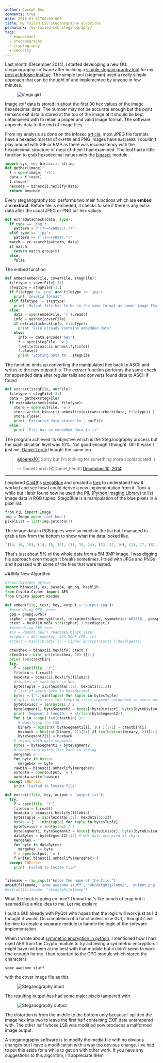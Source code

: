 ```yaml
---
author: Joseph Rex
comments: true
date: 2015-01-31T00:00:00Z
title: My failed LSB steganography algorithm
permalink: /my-failed-lsb-steganography/
tags:
  - experiment
  - steganography
  - cryptography
  - security
---
```


Last month (December 2014), I started developing a new GUI steganography software after building a [simple steganography tool](https://github.com/josephrexme/stegman) for my [post at Infosec Institue](http://resources.infosecinstitute.com/steganalysis-x-ray-vision-hidden-data/). The simple tool (stegman) used a really simple approach that can be thought of and implemented by anyone in few minutes.
<!--more-->

<figure class="figure--fullwidth">
<img src="https://res.cloudinary.com/strich/image/upload/v1497699088/failed-stego_ljqwy6.jpg" class="image" alt="stego girl">
</figure>

Image exif data is stored in about the first 30 hex values of the image hexadecimal data. The number may not be accurate enough but the point remains exif data is stored at the top of the image at it should be kept untampered with to retain a proper and valid image format. The software appends data to the end of image files.

From my analysis as done on the infosec [article][2], most JPEG file formats have a hexadecimal tail of `0xFFD9` and PNG images have `0x426082`. I couldn't play around with GIF or BMP as there was inconsistency with the hexadecimal structure of most of them I had examined. The tool had a little function to grab hexadecimal values with the [binascii][3] module:

```py
import sys, re, binascii, string
def gethex(image):
  f = open(image, 'rb')
  data = f.read()
  f.close()
  hexcode = binascii.hexlify(data)
  return hexcode
```

Every steganography tool performs two main functions which are **embed** and **extract**. Before file is embeded, it checks to see if there is any extra data after the usual JPEG or PNG tail hex values

```py
def extradatacheck(data, type):
  if type == 'png':
    pattern = r'(?<=426082)(.*)'
  elif type == 'jpg':
    pattern == r'(?<=FFD9)(.*)'
  match = re.search(pattern, data)
  if match:
    return match.group(0)
  else:
    false
```

The embed function

```py
def embed(embedFile, coverFile, stegFile):
  filetype = coverFile[-3:]
  stegtype = stegFile[-3:]
  if filetype != 'png' and filetype != 'jpg':
    print 'Invalid format'
  elif filetype != stegtype:
    print 'Output file has to be in the same format as cover image (%s)' % string.swapcase(filetype)
  else:
    data = open(embedFile, 'r').read()
    info = gethex(coverFile)
    if extradatacheck(info, filetype):
      print 'File already contains embedded data'
    else:
      info += data.encode('hex')
      f = open(stegFile, 'w')
      f.write(binascii.unhexlify(info))
      f.close()
      print 'Storing data to', stegFile
```

The function ends up converting the manipulated hex back to ASCII and writes to the new output file. The extract function performs the same check for appended data after regular tails and converts found data to ASCII if found

```py
def extract(stegFile, outFile):
  filetype = stegFile[-3:]
  data = gethex(stegFile)
  if extradatacheck(data, filetype):
    store = open(outFile, 'w')
    store.write( binascii.unhexlify(extradatacheck(data, filetype)) )
    store.close()
    print 'Extracted data stored to', outFile
  else:
    print 'File has no embedded data in it'
```

The program achieved its objective which is the Steganography process but the sophistication level was 10%. Not good enough I thought. Oh! It wasn't just me, [Daniel Lerch][4] thought the same too

<blockquote class="twitter-tweet" lang="en"><p><a href="https://twitter.com/joerex101">@joerex101</a> Sorry but I&#39;m looking for something more sophisticated :)</p>&mdash; Daniel Lerch (@Daniel_Lerch) <a href="https://twitter.com/Daniel_Lerch/status/542777726491324416">December 10, 2014</a></blockquote>
<script async src="//platform.twitter.com/widgets.js" charset="utf-8"></script>

<hr>

I explored [Oni49][5]'s [stegoBlue][6] and created a [fork][7] to understand how it worked and see how I could derive a new implementation from it. Took a while but I later found how he used the [PIL (Python Imaging Library)][8] to list image data in RGB tuples. StegoBlue is a manipulation of the blue pixels in a pixel list.

```py
from PIL import Image
img = Image.open('cool.bmp')
pixelList = list(img.getdata())
```

The image data in RGB tuples were so much in the list but I managed to grab a few from the bottom to show what the data looked like.

```py
[(14, 16, 15), (14, 16, 15), (11, 15, 14), (13, 17, 16), (13, 17, 16), (13, 17, 16), (15, 16, 18), (14, 15, 17), (13, 13, 15), (15, 15, 17), (16, 16, 16), (17, 17, 17), (18, 20, 19), (15, 17, 16), (13, 17, 18), (14, 18, 19), (16, 20, 21), (17, 21, 22), (17, 21, 20), (15, 19, 18), (16, 18, 13), (18, 20, 15), (18, 23, 19), (18, 23, 19), (20, 24, 23), (22, 26, 25), (23, 27, 26), (24, 28, 27), (25, 29, 28), (23, 27, 26), (26, 30, 29), (26, 30, 29), (26, 28, 27), (27, 29, 28), (29, 29, 29), (33, 33, 33), (33, 31, 32), (31, 31, 31), (28, 30, 29), (27, 31, 30), (26, 28, 27), (27, 29, 28), (26, 28, 27), (27, 29, 28), (23, 29, 27), (24, 30, 28), (20, 31, 27), (19, 30, 26), (19, 31, 27), (19, 30, 26), (15, 24, 21), (14, 18, 17), (14, 18, 17), (18, 20, 19), (21, 21, 23), (19, 19, 21), (18, 16, 19), (17, 15, 18), (18, 16, 19), (17, 15, 18), (17, 15, 20), (17, 15, 20), (17, 15, 18), (17, 15, 18), (15, 13, 16), (15, 13, 16), (14, 14, 14), (13, 13, 13), (11, 11, 11), (12, 12, 12)]
```

That's just about 5% of the whole data from a 5M BMP image. I was digging his approach even though it breaks sometimes. I tried with JPGs and PNGs and it passed with some of the files that were tested.

###My New Algorithm
```py
#!/usr/bin/env python
import binascii, os, base64, gnupg, hashlib
from Crypto.Cipher import AES
from Crypto import Random

def embed(file, text, key, output = 'output.jpg'):
  #==== Using GPG  ====
  gpg = gnupg.GPG()
  cipher = gpg.encrypt(text, recipients=None, symmetric='AES256', passphrase=key, armor=True)
  ctext = hashlib.md5( str(cipher) ).hexdigest()
  #==== Using AES ====
  #iv = Random.new().read(AES.block_size)
  #cipher = AES.new(key, AES.MODE_CFB, iv)
  #ctext = hashlib.md5( iv + cipher.encrypt(text) ).hexdigest()

  ctexthex = binascii.hexlify( ctext )
  ctextbin = bin( int(ctexthex, 16) )[2:]
  print len(ctextbin)
  try:
    f = open(file, 'r')
    filebin = f.read()
    hexdata = binascii.hexlify(filebin)
    # tuples of each byte in hex
    bytesTuple = zip(hexdata[::2], hexdata[1::2])
    # list of every byte in hexadecimal
    bytes = [''.join(tuple) for tuple in bytesTuple]
    # split bytes into two keeping first segment untouched to avoid metadata tampering
    byteDivisor = len(bytes) / 2
    byteSegment1, byteSegment2 = bytes[:byteDivisor], bytes[byteDivisor:]
    print 'Segment 2 length: '+ str(len(byteSegment2))
    for i in range( len(ctextbin) ):
      # modifying the LSB
      binary = bin(int( byteSegment2[i], 16) )[:-1] + ctextbin[i]
      hexback = hex(int(binary, 2))[2:] if len(hex(int(binary, 2))[2:]) == 2 else '0' + hex(int(binary, 2))[2:]
      byteSegment2[i] = hexback
    # rejoin both byte segments
    bytes = byteSegment1 + byteSegment2
    # converting bytes list back to string
    mergehex = ''
    for byte in bytes:
      mergehex += byte
    rawbin = binascii.unhexlify(mergehex)
    outdata = open(output, 'w')
    outdata.write(rawbin)
  except IOError:
    print "Failed to locate file"

def extract(file, key, output = 'output.txt'):
  try:
    f = open(file, 'r')
    filebin = f.read()
    hexdata = binascii.hexlify(filebin)
    bytesTuple = zip(hexdata[::2], hexdata[1::2])
    bytes = [''.join(tuple) for tuple in bytesTuple]
    byteDivisor = len(bytes) / 2
    byteSegment1, byteSegment2 = bytes[:byteDivisor], bytes[byteDivisor:]
    dataBytes = byteSegment2[:32] # md5 data occupied 32 chars
    mergehex = ''
    for byte in dataBytes:
      mergehex += byte
    f = open(output, 'w')
    f.write( binascii.unhexlify(mergehex) )
  except IOError:
    print 'Failed to locate file'


filename = raw_input("Enter the name of the file:")
embed(filename, 'some awesome stuff', 'abcdefghijklmnop', 'output.png')
#extract(filename, 'abcdefghijklmnop')
```

What the heck is going on here? I know that's like bunch of crap but it seemed like a nice idea to me. Let me explain:

I built a GUI already with PyQt4 with hopes that the logic will work just as I'd thought it would. On completion of a functionless nice GUI, I thought it will be nice to create a separate module to handle the logic of the software implementation.

When I wrote about [symmetric encryption in python][9], I mentioned how I had used AES from the Crypto module to try achieving a symmetric encryption. I might have not been at my best with that module but it didn't seem to work fine enough for me. I had resorted to the GPG module which stored the characters

```
some awesome stuff
```

with the cover image file as this

<figure>
<img src="https://res.cloudinary.com/strich/image/upload/v1497699091/stegoBlackhat_rpktki.png" class="image" alt="Steganography input">
</figure>

The resulting output has had some major pixels tampered with

<figure>
<img src="https://res.cloudinary.com/strich/image/upload/v1497700190/stegoOutput_ytlekg.png" class="image" alt="Steganography output">
</figure>

The distortion is from the middle to the bottom only because I splitted the image hex into two to leave the first half containing EXIF data untampered with. The other half whose LSB was modified now produces a malformed image output.

A steganography software is to modify the media file with no obvious changes but I have a modification with a way too obvious change. I've had to put this aside for a while to get on with other work. If you have any suggestions to this algorithm, I'll appreciate them

[1]: https://github.com/josephrexme/stegman
[2]: http://resources.infosecinstitute.com/steganalysis-x-ray-vision-hidden-data/
[3]: https://docs.python.org/2/library/binascii.html
[4]: https://twitter.com/Daniel_Lerch
[5]: http://www.twitter.com/oni_49
[6]: https://github.com/oni49/stegoBlue
[7]: https://github.com/bl4ckdu5t/stegoBlue
[8]: http://www.pythonware.com/products/pil/
[9]: /symmetric-encryption-in-python
